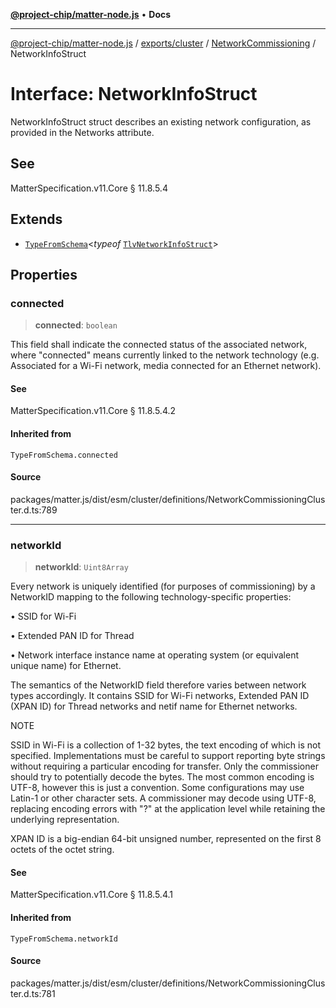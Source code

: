 [**@project-chip/matter-node.js**](../../../../../README.md) • **Docs**

***

[@project-chip/matter-node.js](../../../../../modules.md) / [exports/cluster](../../../README.md) / [NetworkCommissioning](../README.md) / NetworkInfoStruct

# Interface: NetworkInfoStruct

NetworkInfoStruct struct describes an existing network configuration, as provided in the Networks attribute.

## See

MatterSpecification.v11.Core § 11.8.5.4

## Extends

- [`TypeFromSchema`](../../../../tlv/README.md#typefromschemas)\<*typeof* [`TlvNetworkInfoStruct`](../README.md#tlvnetworkinfostruct)\>

## Properties

### connected

> **connected**: `boolean`

This field shall indicate the connected status of the associated network, where "connected" means currently
linked to the network technology (e.g. Associated for a Wi-Fi network, media connected for an Ethernet
network).

#### See

MatterSpecification.v11.Core § 11.8.5.4.2

#### Inherited from

`TypeFromSchema.connected`

#### Source

packages/matter.js/dist/esm/cluster/definitions/NetworkCommissioningCluster.d.ts:789

***

### networkId

> **networkId**: `Uint8Array`

Every network is uniquely identified (for purposes of commissioning) by a NetworkID mapping to the following
technology-specific properties:

  • SSID for Wi-Fi

  • Extended PAN ID for Thread

  • Network interface instance name at operating system (or equivalent unique name) for Ethernet.

The semantics of the NetworkID field therefore varies between network types accordingly. It contains SSID
for Wi-Fi networks, Extended PAN ID (XPAN ID) for Thread networks and netif name for Ethernet networks.

NOTE

SSID in Wi-Fi is a collection of 1-32 bytes, the text encoding of which is not specified. Implementations
must be careful to support reporting byte strings without requiring a particular encoding for transfer. Only
the commissioner should try to potentially decode the bytes. The most common encoding is UTF-8, however this
is just a convention. Some configurations may use Latin-1 or other character sets. A commissioner may decode
using UTF-8, replacing encoding errors with "?" at the application level while retaining the underlying
representation.

XPAN ID is a big-endian 64-bit unsigned number, represented on the first 8 octets of the octet string.

#### See

MatterSpecification.v11.Core § 11.8.5.4.1

#### Inherited from

`TypeFromSchema.networkId`

#### Source

packages/matter.js/dist/esm/cluster/definitions/NetworkCommissioningCluster.d.ts:781
